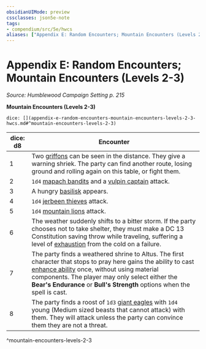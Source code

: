 ```yaml
---
obsidianUIMode: preview
cssclasses: json5e-note
tags:
- compendium/src/5e/hwcs
aliases: ["Appendix E: Random Encounters; Mountain Encounters (Levels 2-3)"]
---
```

# Appendix E: Random Encounters; Mountain Encounters (Levels 2-3)
*Source: Humblewood Campaign Setting p. 215* 

**Mountain Encounters (Levels 2-3)**

`dice: [](appendix-e-random-encounters-mountain-encounters-levels-2-3-hwcs.md#^mountain-encounters-levels-2-3)`

| dice: d8 | Encounter |
|----------|-----------|
| 1 | Two [griffons](/3-Mechanics/CLI/bestiary/monstrosity/griffon.md) can be seen in the distance. They give a warning shriek. The party can find another route, losing ground and rolling again on this table, or fight them. |
| 2 | `1d4` [mapach bandits](/3-Mechanics/CLI/bestiary/humanoid/mapach-bandit-hwcs.md) and a [vulpin captain](/3-Mechanics/CLI/bestiary/humanoid/vulpin-captain-hwcs.md) attack. |
| 3 | A hungry [basilisk](/3-Mechanics/CLI/bestiary/monstrosity/basilisk.md) appears. |
| 4 | `1d4` [jerbeen thieves](/3-Mechanics/CLI/bestiary/humanoid/jerbeen-thief-hwcs.md) attack. |
| 5 | `1d4` [mountain lions](/3-Mechanics/CLI/bestiary/beast/mountain-lion-hwcs.md) attack. |
| 6 | The weather suddenly shifts to a bitter storm. If the party chooses not to take shelter, they must make a DC 13 Constitution saving throw while traveling, suffering a level of [exhaustion](/3-Mechanics/CLI/rules/conditions.md#exhaustion) from the cold on a failure. |
| 7 | The party finds a weathered shrine to Altus. The first character that stops to pray here gains the ability to cast [enhance ability](/3-Mechanics/CLI/spells/enhance-ability.md) once, without using material components. The player may only select either the **Bear's Endurance** or **Bull's Strength** options when the spell is cast. |
| 8 | The party finds a roost of `1d3` [giant eagles](/3-Mechanics/CLI/bestiary/beast/giant-eagle.md) with `1d4` young (Medium sized beasts that cannot attack) with them. They will attack unless the party can convince them they are not a threat. |
^mountain-encounters-levels-2-3